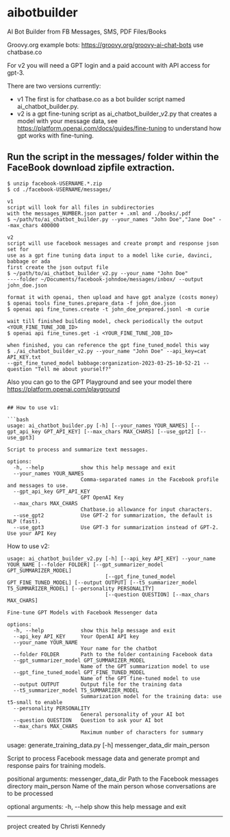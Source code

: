 # aibotbuilder

AI Bot Builder from FB Messages, SMS, PDF Files/Books

Groovy.org example bots: https://groovy.org/groovy-ai-chat-bots use chatbase.co

For v2 you will need a GPT login and a paid account with API access for gpt-3.

There are two versions currently:
- v1 The first is for chatbase.co as a bot builder script named ai_chatbot_builder.py.
- v2 is a gpt fine-tuning script as ai_chatbot_builder_v2.py that creates a model with your message data,
  see https://platform.openai.com/docs/guides/fine-tuning to understand how gpt works with fine-tuning.

## Run the script in the messages/ folder within the FaceBook download zipfile extraction.

```
$ unzip facebook-USERNAME.*.zip
$ cd ./facebook-USERNAME/messages/

v1
script will look for all files in subdirectories
with the messages_NUMBER.json patter + .xml and ./books/.pdf
$ ~/path/to/ai_chatbot_builder.py --your_names "John Doe","Jane Doe" --max_chars 400000

v2
script will use facebook messages and create prompt and response json set for
use as a gpt fine tuning data input to a model like curie, davinci, babbage or ada
first create the json output file
$ ~/path/to/ai_chatbot_builder_v2.py --your_name "John Doe"
----folder ~/Documents/facebook-johndoe/messages/inbox/ --output john_doe.json

format it with openai, then upload and have gpt analyze (costs money)
$ openai tools fine_tunes.prepare_data -f john_doe.json
$ openai api fine_tunes.create -t john_doe_prepared.jsonl -m curie

wait till finished building model, check periodically the output <YOUR_FINE_TUNE_JOB_ID>
$ openai api fine_tunes.get -i <YOUR_FINE_TUNE_JOB_ID>

when finished, you can reference the gpt fine_tuned_model this way
$ ./ai_chatbot_builder_v2.py --your_name "John Doe" --api_key=cat API_KEY.txt
--gpt_fine_tuned_model babbage:organization-2023-03-25-10-52-21 --question "Tell me about yourself?"
```

Also you can go to the GPT Playground and see your model there
https://platform.openai.com/playground

```

## How to use v1:

```bash
usage: ai_chatbot_builder.py [-h] [--your_names YOUR_NAMES] [--gpt_api_key GPT_API_KEY] [--max_chars MAX_CHARS] [--use_gpt2] [--use_gpt3]

Script to process and summarize text messages.

options:
  -h, --help            show this help message and exit
  --your_names YOUR_NAMES
                        Comma-separated names in the Facebook profile and messages to use.
  --gpt_api_key GPT_API_KEY
                        GPT OpenAI Key
  --max_chars MAX_CHARS
                        Chatbase.io allowance for input characters.
  --use_gpt2            Use GPT-2 for summarization, the default is NLP (fast).
  --use_gpt3            Use GPT-3 for summarization instead of GPT-2. Use your API Key

```

How to use v2:

```
usage: ai_chatbot_builder_v2.py [-h] [--api_key API_KEY] --your_name YOUR_NAME [--folder FOLDER] [--gpt_summarizer_model GPT_SUMMARIZER_MODEL]
                                [--gpt_fine_tuned_model GPT_FINE_TUNED_MODEL] [--output OUTPUT] [--t5_summarizer_model T5_SUMMARIZER_MODEL] [--personality PERSONALITY]
                                [--question QUESTION] [--max_chars MAX_CHARS]

Fine-tune GPT Models with Facebook Messenger data

options:
  -h, --help            show this help message and exit
  --api_key API_KEY     Your OpenAI API key
  --your_name YOUR_NAME
                        Your name for the chatbot
  --folder FOLDER       Path to the folder containing Facebook data
  --gpt_summarizer_model GPT_SUMMARIZER_MODEL
                        Name of the GPT summarization model to use
  --gpt_fine_tuned_model GPT_FINE_TUNED_MODEL
                        Name of the GPT fine-tuned model to use
  --output OUTPUT       Output file for the training data
  --t5_summarizer_model T5_SUMMARIZER_MODEL
                        Summarization model for the training data: use t5-small to enable
  --personality PERSONALITY
                        General personality of your AI bot
  --question QUESTION   Question to ask your AI bot
  --max_chars MAX_CHARS
                        Maximum number of characters for summary
```

usage: generate_training_data.py [-h] messenger_data_dir main_person

Script to process Facebook message data and generate prompt and response pairs for training models.

positional arguments:
  messenger_data_dir  Path to the Facebook messages directory
  main_person         Name of the main person whose conversations are to be processed

optional arguments:
  -h, --help          show this help message and exit


---
project created by Christi Kennedy
